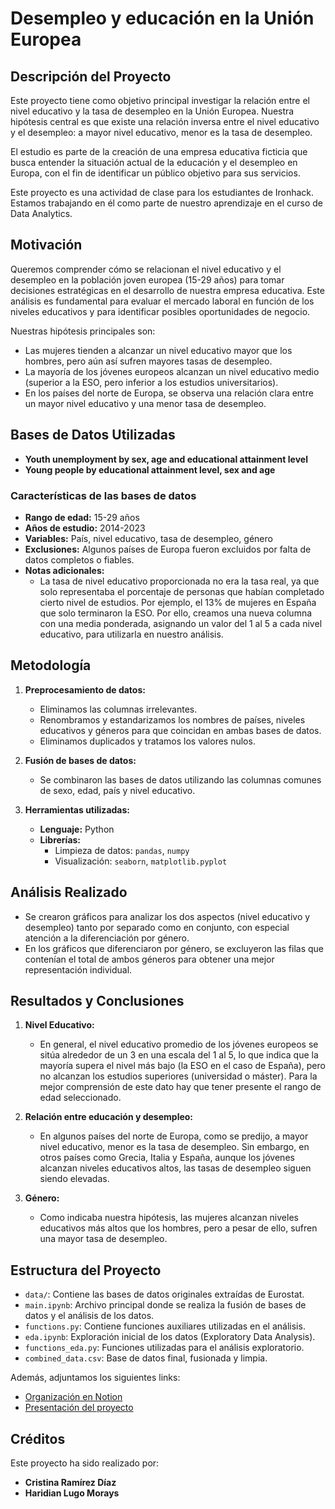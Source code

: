 # Desempleo y educación en la Unión Europea

## Descripción del Proyecto

Este proyecto tiene como objetivo principal investigar la relación entre el nivel educativo y la tasa de desempleo en la Unión Europea. Nuestra hipótesis central es que existe una relación inversa entre el nivel educativo y el desempleo: a mayor nivel educativo, menor es la tasa de desempleo.

El estudio es parte de la creación de una empresa educativa ficticia que busca entender la situación actual de la educación y el desempleo en Europa, con el fin de identificar un público objetivo para sus servicios.

Este proyecto es una actividad de clase para los estudiantes de Ironhack. Estamos trabajando en él como parte de nuestro aprendizaje en el curso de Data Analytics.

## Motivación

Queremos comprender cómo se relacionan el nivel educativo y el desempleo en la población joven europea (15-29 años) para tomar decisiones estratégicas en el desarrollo de nuestra empresa educativa. Este análisis es fundamental para evaluar el mercado laboral en función de los niveles educativos y para identificar posibles oportunidades de negocio.

Nuestras hipótesis principales son:
- Las mujeres tienden a alcanzar un nivel educativo mayor que los hombres, pero aún así sufren mayores tasas de desempleo.
- La mayoría de los jóvenes europeos alcanzan un nivel educativo medio (superior a la ESO, pero inferior a los estudios universitarios).
- En los países del norte de Europa, se observa una relación clara entre un mayor nivel educativo y una menor tasa de desempleo.

## Bases de Datos Utilizadas

- **Youth unemployment by sex, age and educational attainment level**  
- **Young people by educational attainment level, sex and age**

### Características de las bases de datos

- **Rango de edad:** 15-29 años
- **Años de estudio:** 2014-2023
- **Variables:** País, nivel educativo, tasa de desempleo, género
- **Exclusiones:** Algunos países de Europa fueron excluidos por falta de datos completos o fiables.
- **Notas adicionales:**  
  - La tasa de nivel educativo proporcionada no era la tasa real, ya que solo representaba el porcentaje de personas que habían completado cierto nivel de estudios. Por ejemplo, el 13% de mujeres en España que solo terminaron la ESO. Por ello, creamos una nueva columna con una media ponderada, asignando un valor del 1 al 5 a cada nivel educativo, para utilizarla en nuestro análisis.

## Metodología

1. **Preprocesamiento de datos:**
   - Eliminamos las columnas irrelevantes.
   - Renombramos y estandarizamos los nombres de países, niveles educativos y géneros para que coincidan en ambas bases de datos.
   - Eliminamos duplicados y tratamos los valores nulos.

2. **Fusión de bases de datos:**
   - Se combinaron las bases de datos utilizando las columnas comunes de sexo, edad, país y nivel educativo.

3. **Herramientas utilizadas:**
   - **Lenguaje:** Python
   - **Librerías:** 
     - Limpieza de datos: `pandas`, `numpy`
     - Visualización: `seaborn`, `matplotlib.pyplot`

## Análisis Realizado

- Se crearon gráficos para analizar los dos aspectos (nivel educativo y desempleo) tanto por separado como en conjunto, con especial atención a la diferenciación por género.
- En los gráficos que diferenciaron por género, se excluyeron las filas que contenían el total de ambos géneros para obtener una mejor representación individual.

## Resultados y Conclusiones

1. **Nivel Educativo:**  
   - En general, el nivel educativo promedio de los jóvenes europeos se sitúa alrededor de un 3 en una escala del 1 al 5, lo que indica que la mayoría supera el nivel más bajo (la ESO en el caso de España), pero no alcanzan los estudios superiores (universidad o máster). Para la mejor comprensión de este dato hay que tener presente el rango de edad seleccionado.

2. **Relación entre educación y desempleo:**  
   - En algunos países del norte de Europa, como se predijo, a mayor nivel educativo, menor es la tasa de desempleo. Sin embargo, en otros países como Grecia, Italia y España, aunque los jóvenes alcanzan niveles educativos altos, las tasas de desempleo siguen siendo elevadas.

3. **Género:**  
   - Como indicaba nuestra hipótesis, las mujeres alcanzan niveles educativos más altos que los hombres, pero a pesar de ello, sufren una mayor tasa de desempleo.

## Estructura del Proyecto

- `data/`: Contiene las bases de datos originales extraídas de Eurostat.
- `main.ipynb`: Archivo principal donde se realiza la fusión de bases de datos y el análisis de los datos.
- `functions.py`: Contiene funciones auxiliares utilizadas en el análisis.
- `eda.ipynb`: Exploración inicial de los datos (Exploratory Data Analysis).
- `functions_eda.py`: Funciones utilizadas para el análisis exploratorio.
- `combined_data.csv`: Base de datos final, fusionada y limpia. 

Además, adjuntamos los siguientes links:
- [Organización en Notion](https://internal-dresser-af9.notion.site/Proyecto-1-58ce963929dd4ddabec8995a1330f477?pvs=4)
- [Presentación del proyecto](https://www.canva.com/design/DAGQjzUUD24/jYNNdqMjRrBruntEWu9Brw/view?utm_content=DAGQjzUUD24&utm_campaign=designshare&utm_medium=link&utm_source=editor)

## Créditos
Este proyecto ha sido realizado por:
- **Cristina Ramírez Díaz**
- **Haridian Lugo Morays**

